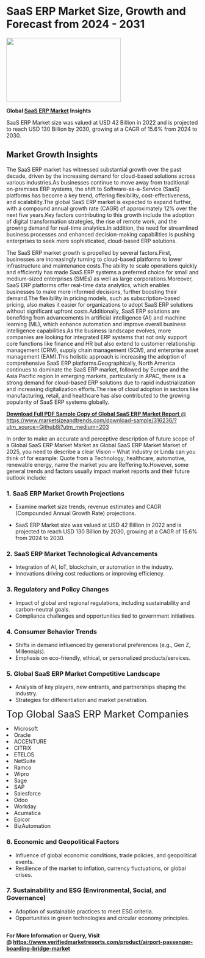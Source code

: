 <H1>SaaS ERP Market Size, Growth and Forecast from 2024 - 2031</H1><img class="aligncenter size-medium wp-image-584254" src="https://thirdeyenews.in/wp-content/uploads/2024/09/Global-Market-Research-300x168.jpeg" alt="" width="300" height="168" /><p><strong>Global&nbsp;<a href="https://www.marketsizeandtrends.com/download-sample/316236/?utm_source=Github8j?utm_medium=203">SaaS ERP Market</a> Insights</strong></p><p>SaaS ERP Market size was valued at USD 42 Billion in 2022 and is projected to reach USD 130 Billion by 2030, growing at a CAGR of 15.6% from 2024 to 2030.</p><p><h2>Market Growth Insights</h2> <p>The SaaS ERP market has witnessed substantial growth over the past decade, driven by the increasing demand for cloud-based solutions across various industries.As businesses continue to move away from traditional on-premises ERP systems, the shift to Software-as-a-Service (SaaS) platforms has become a key trend, offering flexibility, cost-effectiveness, and scalability.The global SaaS ERP market is expected to expand further, with a compound annual growth rate (CAGR) of approximately 12% over the next five years.Key factors contributing to this growth include the adoption of digital transformation strategies, the rise of remote work, and the growing demand for real-time analytics.In addition, the need for streamlined business processes and enhanced decision-making capabilities is pushing enterprises to seek more sophisticated, cloud-based ERP solutions.</p> <p><a href="#"></a></p> <p>The SaaS ERP market growth is propelled by several factors.First, businesses are increasingly turning to cloud-based platforms to lower infrastructure and maintenance costs.The ability to scale operations quickly and efficiently has made SaaS ERP systems a preferred choice for small and medium-sized enterprises (SMEs) as well as large corporations.Moreover, SaaS ERP platforms offer real-time data analytics, which enables businesses to make more informed decisions, further boosting their demand.The flexibility in pricing models, such as subscription-based pricing, also makes it easier for organizations to adopt SaaS ERP solutions without significant upfront costs.Additionally, SaaS ERP solutions are benefiting from advancements in artificial intelligence (AI) and machine learning (ML), which enhance automation and improve overall business intelligence capabilities.As the business landscape evolves, more companies are looking for integrated ERP systems that not only support core functions like finance and HR but also extend to customer relationship management (CRM), supply chain management (SCM), and enterprise asset management (EAM).This holistic approach is increasing the adoption of comprehensive SaaS ERP platforms.Geographically, North America continues to dominate the SaaS ERP market, followed by Europe and the Asia Pacific region.In emerging markets, particularly in APAC, there is a strong demand for cloud-based ERP solutions due to rapid industrialization and increasing digitalization efforts.The rise of cloud adoption in sectors like manufacturing, retail, and healthcare has also contributed to the growing popularity of SaaS ERP systems globally.</p> <p><a href="#"></p><p><span class=""><strong>Download Full PDF Sample Copy of Global SaaS ERP Market Report</strong> @ <a href="https://www.marketsizeandtrends.com/download-sample/316236/?utm_source=Github8j?utm_medium=203" target="_blank">https://www.marketsizeandtrends.com/download-sample/316236/?utm_source=Github8j?utm_medium=203</a></span></p><p>In order to make an accurate and perceptive description of future scope of a Global&nbsp;SaaS ERP Market Market as Global&nbsp;SaaS ERP Market Market of 2025, you need to describe a clear Vision &ndash; What Industry or Linda can you think of for example: Quote from a Technology, healthcare, automotive, renewable energy, name the market you are Reffering to.However, some general trends and factors usually impact market reports and their future outlook include:</p><h3>1.&nbsp;<strong>SaaS ERP Market Growth Projections</strong></h3><ul><li>Examine market size trends, revenue estimates and CAGR (Compounded Annual Growth Rate) projections.</li><li><p>SaaS ERP Market size was valued at USD 42 Billion in 2022 and is projected to reach USD 130 Billion by 2030, growing at a CAGR of 15.6% from 2024 to 2030.</p></li></ul><h3>2.&nbsp;<strong>SaaS ERP Market Technological Advancements</strong></h3><ul><li>Integration of AI, IoT, blockchain, or automation in the industry.</li><li>Innovations driving cost reductions or improving efficiency.</li></ul><h3>3.&nbsp;<strong>Regulatory and Policy Changes</strong></h3><ul><li>Impact of global and regional regulations, including sustainability and carbon-neutral goals.</li><li>Compliance challenges and opportunities tied to government initiatives.</li></ul><h3>4.&nbsp;<strong>Consumer Behavior Trends</strong></h3><ul><li>Shifts in demand influenced by generational preferences (e.g., Gen Z, Millennials).</li><li>Emphasis on eco-friendly, ethical, or personalized products/services.</li></ul><h3>5.&nbsp;<strong>Global SaaS ERP Market Competitive Landscape</strong></h3><ul><li>Analysis of key players, new entrants, and partnerships shaping the industry.</li><li>Strategies for differentiation and market penetration.</li></ul><p data-pm-slice="1 1 []"><span style="color: inherit; font-family: inherit; font-size: 25px;">Top Global SaaS ERP Market Companies</span></p><div class="" data-test-id=""><p><li>Microsoft</li><li> Oracle</li><li> ACCENTURE</li><li> CITRIX</li><li> ETELOS</li><li> NetSuite</li><li> Ramco</li><li> Wipro</li><li> Sage</li><li> SAP</li><li> Salesforce</li><li> Odoo</li><li> Workday</li><li> Acumatica</li><li> Epicor</li><li> BizAutomation</li></p></div><h3>6.&nbsp;<strong>Economic and Geopolitical Factors</strong></h3><ul><li>Influence of global economic conditions, trade policies, and geopolitical events.</li><li>Resilience of the market to inflation, currency fluctuations, or global crises.</li></ul><h3>7.&nbsp;<strong>Sustainability and ESG (Environmental, Social, and Governance)</strong></h3><ul><li>Adoption of sustainable practices to meet ESG criteria.</li><li>Opportunities in green technologies and circular economy principles.</li></ul><h2><strong style="font-size: 14px;">For More Information or Query, Visit @&nbsp;</strong><a style="background-color: #ffffff; font-size: 14px;" href="https://www.marketsizeandtrends.com/report/saas-erp-market/" target="_blank">https://www.verifiedmarketreports.com/product/airport-passenger-boarding-bridge-market</a></h2>